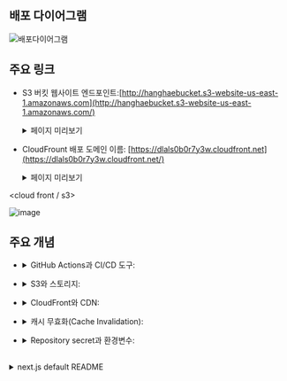 ## 배포 다이어그램

![배포다이어그램](https://github.com/user-attachments/assets/c04b1518-b125-41bb-8e24-0de6eadbaa93)

## 주요 링크

- S3 버킷 웹사이트 엔드포인트:[http://hanghaebucket.s3-website-us-east-1.amazonaws.com](http://hanghaebucket.s3-website-us-east-1.amazonaws.com/)
    <details>
        <summary>페이지 미리보기</summary>
        
    ![image](https://github.com/user-attachments/assets/1526bedb-6493-47ec-aa52-010504a393c8)
    </details>
- CloudFrount 배포 도메인 이름: [https://dlals0b0r7y3w.cloudfront.net](https://dlals0b0r7y3w.cloudfront.net/)
    <details>
        <summary>페이지 미리보기</summary>

    ![image](https://github.com/user-attachments/assets/32e3370f-63a3-4275-8150-3a8093c28424)
    </details>

<cloud front                                               / s3>

![image](https://github.com/user-attachments/assets/6cec4e5e-0e3a-4af6-8ce9-e8f9b1b8b3b4)

## 주요 개념

- <details>
  <summary>GitHub Actions과 CI/CD 도구:</summary>
  GitHub Actions: GitHub에서 제공하는 자동화 도구로 리포지토리에서 발생하는 push,pull,pr 등의 엑션에 따라 워크플로우(yml파일)을 자동으로 실행할 수 있습니다. </br>
  CI/CD(Continuous Integration/Continuous Deployment) 도구: 코드를 자동으로 빌드, 테스트, 배포할 수 있게 해주어 소프트웨어 개발 주기가 효율적으로 관리될 수 있습니다. </br>
    </br>
  결론적으로 GitHub Actions이 이러한 CI/CD 프로세스를 자동화 및 관리의 역할을 해줍니다. (깃헙 짱)
     </br>
   <ins>해당 repo의 상태를 예로 들어, 새로운 코드가 푸시되면 GitHub Actions가 자동으로 빌드를 실행하고 S3 및 CloudFront에 배포.  </br></ins>
   * 공유된 yml파일 내 node version을 명시하지 않고 있어 해당 부분 추가하였습니다.
     </br>
</details>

- <details>
  <summary>S3와 스토리지:</summary>
    객체 스토리지 서비스 중 aws에서 제공하는 제품명이 Amazon S3(Simple Storage Service) </br>
    (azure에서는 azure storage 서비스가 있음.) </br>
  -> 객체 스토리지는 데이터를 안전하게 저장하고 어디에서나 액세스할 수 있게 해줍니다. 주로 정적 웹 사이트 호스팅, 백업, 데이터 아카이빙 등에 사용됩니다. </br>
    •	무제한 스토리지 용량 </br>
    •	고가용성 및 내구성 </br>
    •	정적 콘텐츠(HTML, CSS, 이미지 등) 호스팅 가능 </br>
  <ins>해당 repo에서는 정적 파일과 리소스를 s3에 저장하고 CloudFront(*aws에서 제공하는 CDN서비스)와 연계하여 최적화하여 배포.</ins>
    </br>
</details>

- <details>
  <summary>CloudFront와 CDN:</summary>
  CloudFront: AWS에서 제공하는 콘텐츠 전송 네트워크(CDN) 서비스입니다. </br>
  CDN(Content Delivery Network): 사용자의 물리적 위치에 따라 가장 가까운 서버에서 콘텐츠를 제공하여 지연 시간을 줄이고 성능을 최적화하는 시스템입니다. (피자 가맹점과 배달부)</br>
  전 세계 엣지 로케이션을 통해 웹사이트, 동영상, API 등의 콘텐츠를 빠르고 안전하게 전송합니다.</br>
    •	캐싱: 자주 요청되는 콘텐츠를 캐싱하여 전송 속도 개선</br>
    •	HTTPS 지원: 안전한 데이터 전송 보장</br>
    •	S3와 연계: S3에서 호스팅되는 콘텐츠를 효율적으로 제공</br>
  Q: s3(스토리지)가 있어야 cdn을 사용할 수 있나?</br>
  A: cdn은 기본적으로 원본 파일을 저장할 스토리지가 있어야하겠지만, </br>
     1. 서버리스 cdn: cloudflare Worker,LambdaEdge같은 서비스 사용시 스토리지 없이 엣지에서 콘텐츠를 동적으로 생성/변경 가능 </br>
     2. 프록시 CDN 설정: 스토리지를 기존 서버에서 관리(오리진)하고 , cdn을 캐싱 레이어로만 활용가능. </br>
     3. in-memory 캐싱: cdn 엣지 로케이션에서 메모리기반 캐싱 사용. but,영구 스토리지가 없어 무효화 시 원본에서 다시 가져와야함. </br>
    </br>
</details>

- <details>
  <summary>캐시 무효화(Cache Invalidation): </summary>
     CDN 서비스는 콘텐츠를 엣지 서버에 캐싱하여 빠르게 제공하지만, 업데이트된 파일은 즉시 반영되지 않을 수 있습니다. 그래서 캐시를 무효화화여 이전 버전의 캐싱된 파일을 제거하고 최신 파일을 제공하도록 CDN을 업데이트하는 과정입니다.</br>
    <ins>해당 repo의 github 엑션을 돌리고나니 자동으로 무효화가 진행되었는데, 그 이유가 제공된 yml 파일의 아래 코드 때문이였다.</ins></br>

       run: |
            aws cloudfront create-invalidation --distribution-id ${{ secrets.CLOUDFRONT_DISTRIBUTION_ID }} --paths "/*"

    aws에서도 무효화 설정을 할 수 있는데 , </br>
    
    1.	**AWS Management Console에 로그인**
    •	[AWS Management Console](https://aws.amazon.com/console/)로 이동하여 로그인합니다.
    
    2.	**CloudFront 서비스로 이동**
    •	상단 검색창에 CloudFront를 입력하거나 **Services** 메뉴에서 **CloudFront**를 선택합니다.
  
    3.	**배포 선택**
    •	**Distributions** 탭에서 캐시 무효화를 수행할 CloudFront 배포(Distribution)를 클릭합니다.
    
    4.	**Invalidations 생성**
    •	배포 상세 페이지에서 **Invalidations** 탭으로 이동합니다.
    •	**Create Invalidation** 버튼을 클릭합니다.

    6.	**파일 경로 입력**
    •	무효화하려는 파일 경로나 패턴을 입력합니다.</br>
    •	특정 파일: /path/to/your/file.html</br>
    •	전체 경로(모든 파일): /*</br>
    •	특정 폴더: /static/*</br>
    
    경로는 **CloudFront에서 접근 가능한 URL 경로**를 기준으로 작성해야 합니다. (예: S3의 파일 경로와 일치)
    
    6.	**요청 제출**
    •	입력을 완료한 후 **Invalidate** 버튼을 클릭합니다.
    
    7.	**무효화 상태 확인**
    •	Invalidation 요청이 생성되고 **In Progress** 상태로 표시됩니다.
    •	몇 분 정도 걸린 후 **Completed** 상태가 되면 무효화가 완료됩니다.
  </br>

  "사실, 최대한 캐시 무효화를 최소화하는 것이 좋다. (매달 1,000개 요청까지는 무료입니다. 그 이후에는 추가 요금)</br>
    •	캐시 무효화는 비용이 발생하므로 파일 이름에 버전 정보를 추가(예: app-v2.css)하여 캐시를 제어하는 방식을 사용하는 것이 권장"

</details>

- <details>
  <summary>Repository secret과 환경변수: </summary>
   Repository secret: GitHub에서 민감한 정보를 안전하게 저장하여, 워크플로우에서 사용할 수 있도록 제공하는 기능 (github의 env 파일?ㅎㅎ) </br>
   환경변수: 배포 및 실행 환경에 따라 동적으로 값을 설정하는 변수</br>
    <해당repo에서 아래와 같이 설정 > 
        
    ![해당repo](https://github.com/user-attachments/assets/5a6841d2-3c2e-42f7-9321-9996d69cd4b4)

</details>


##

<details>
  <summary>next.js default README</summary>
  
## Getting Started

This is a [Next.js](https://nextjs.org) project bootstrapped with [`create-next-app`](https://nextjs.org/docs/app/api-reference/cli/create-next-app).

First, run the development server:

```bash
npm run dev
# or
yarn dev
# or
pnpm dev
# or
bun dev
```

Open [http://localhost:3000](http://localhost:3000) with your browser to see the result.

You can start editing the page by modifying `app/page.tsx`. The page auto-updates as you edit the file.

This project uses [`next/font`](https://nextjs.org/docs/app/building-your-application/optimizing/fonts) to automatically optimize and load [Geist](https://vercel.com/font), a new font family for Vercel.

## Learn More

To learn more about Next.js, take a look at the following resources:

- [Next.js Documentation](https://nextjs.org/docs) - learn about Next.js features and API.
- [Learn Next.js](https://nextjs.org/learn) - an interactive Next.js tutorial.

You can check out [the Next.js GitHub repository](https://github.com/vercel/next.js) - your feedback and contributions are welcome!

## Deploy on Vercel

The easiest way to deploy your Next.js app is to use the [Vercel Platform](https://vercel.com/new?utm_medium=default-template&filter=next.js&utm_source=create-next-app&utm_campaign=create-next-app-readme) from the creators of Next.js.

Check out our [Next.js deployment documentation](https://nextjs.org/docs/app/building-your-application/deploying) for more details.

</details>


